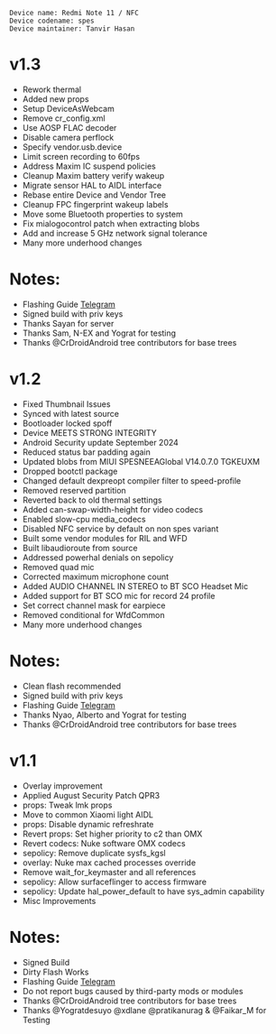  ```
Device name: Redmi Note 11 / NFC
Device codename: spes
Device maintainer: Tanvir Hasan
```

# v1.3
- Rework thermal
- Added new props
- Setup DeviceAsWebcam
- Remove cr_config.xml
- Use AOSP FLAC decoder
- Disable camera perflock
- Specify vendor.usb.device
- Limit screen recording to 60fps
- Address Maxim IC suspend policies
- Cleanup Maxim battery verify wakeup
- Migrate sensor HAL to AIDL interface
- Rebase entire Device and Vendor Tree
- Cleanup FPC fingerprint wakeup labels
- Move some Bluetooth properties to system
- Fix mialogocontrol patch when extracting blobs
- Add and increase 5 GHz network signal tolerance
- Many more underhood changes

# Notes:
- Flashing Guide [Telegram](https://telegra.ph/Flash-Rom-On-Redmi-Note-11-Spes--Spesn-07-04)
- Signed build with priv keys
- Thanks Sayan for server
- Thanks Sam, N-EX and Yograt for testing
- Thanks @CrDroidAndroid tree contributors for base trees

# v1.2
- Fixed Thumbnail Issues
- Synced with latest source
- Bootloader locked spoff
- Device MEETS STRONG INTEGRITY
- Android Security update September 2024
- Reduced status bar padding again
- Updated blobs from MIUI SPESNEEAGlobal V14.0.7.0 TGKEUXM
- Dropped bootctl package
- Changed default dexpreopt compiler filter to speed-profile
- Removed reserved partition
- Reverted back to old thermal settings
- Added can-swap-width-height for video codecs
- Enabled slow-cpu media_codecs
- Disabled NFC service by default on non spes variant
- Built some vendor modules for RIL and WFD
- Built libaudioroute from source
- Addressed powerhal denials on sepolicy
- Removed quad mic
- Corrected maximum microphone count
- Added AUDIO CHANNEL IN STEREO to BT SCO Headset Mic
- Added support for BT SCO mic for record 24 profile
- Set correct channel mask for earpiece
- Removed conditional for WfdCommon
- Many more underhood changes

# Notes:
- Clean flash recommended
- Signed build with priv keys
- Flashing Guide [Telegram](https://telegra.ph/Flash-Rom-On-Redmi-Note-11-Spes--Spesn-07-04)
- Thanks Nyao, Alberto and Yograt for testing
- Thanks @CrDroidAndroid tree contributors for base trees

# v1.1
- Overlay improvement
- Applied August Security Patch QPR3
- props: Tweak lmk props
- Move to common Xiaomi light AIDL
- props: Disable dynamic refreshrate
- Revert props: Set higher priority to c2 than OMX
- Revert codecs: Nuke software OMX codecs
- sepolicy: Remove duplicate sysfs_kgsl
- overlay: Nuke max cached processes override
- Remove wait_for_keymaster and all references
- sepolicy: Allow surfaceflinger to access firmware
- sepolicy: Update hal_power_default to have sys_admin capability
- Misc Improvements

# Notes:
- Signed Build
- Dirty Flash Works
- Flashing Guide [Telegram](https://telegra.ph/Flash-Rom-On-Redmi-Note-11-Spes--Spesn-07-04)
- Do not report bugs caused by third-party mods or modules
- Thanks @CrDroidAndroid tree contributors for base trees
- Thanks @Yogratdesuyo @xdlane @pratikanurag & @Faikar_M for Testing
